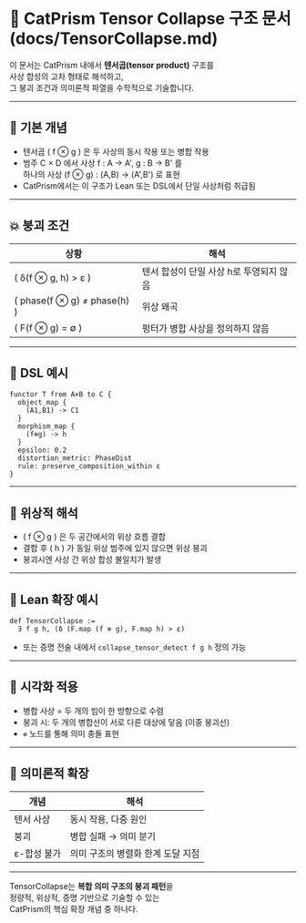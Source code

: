 # 🧮 CatPrism Tensor Collapse 구조 문서 (docs/TensorCollapse.md)

이 문서는 CatPrism 내에서 **텐서곱(tensor product)** 구조를  
사상 합성의 고차 형태로 해석하고,  
그 붕괴 조건과 의미론적 파열을 수학적으로 기술합니다.

---

## 🔗 기본 개념

- 텐서곱 \( f ⊗ g \) 은 두 사상의 동시 작용 또는 병합 작용
- 범주 C × D 에서 사상 f : A → A', g : B → B' 를  
  하나의 사상 (f ⊗ g) : (A,B) → (A',B') 로 표현
- CatPrism에서는 이 구조가 Lean 또는 DSL에서 단일 사상처럼 취급됨

---

## 💥 붕괴 조건

| 상황 | 해석 |
|------|------|
| \( δ(f ⊗ g, h) > ε \) | 텐서 합성이 단일 사상 h로 투영되지 않음 |
| \( phase(f ⊗ g) ≠ phase(h) \) | 위상 왜곡 |
| \( F(f ⊗ g) = ∅ \) | 펑터가 병합 사상을 정의하지 않음 |

---

## 📘 DSL 예시

```cat
functor T from A×B to C {
  object_map {
    (A1,B1) -> C1
  }
  morphism_map {
    (f⊗g) -> h
  }
  epsilon: 0.2
  distortion_metric: PhaseDist
  rule: preserve_composition_within ε
}
```

---

## 🧬 위상적 해석

- \( f ⊗ g \) 은 두 공간에서의 위상 흐름 결합
- 결합 후 \( h \) 가 동일 위상 범주에 있지 않으면 위상 붕괴
- 붕괴시엔 사상 간 위상 합성 불일치가 발생

---

## 🔢 Lean 확장 예시

```lean
def TensorCollapse :=
  ∃ f g h, (δ (F.map (f ⊗ g), F.map h) > ε)
```

- 또는 증명 전술 내에서 `collapse_tensor_detect f g h` 정의 가능

---

## 🔭 시각화 적용

- 병합 사상 = 두 개의 빔이 한 방향으로 수렴
- 붕괴 시: 두 개의 병합선이 서로 다른 대상에 닿음 (이중 붕괴선)
- `⊗` 노드를 통해 의미 충돌 표현

---

## 🧠 의미론적 확장

| 개념 | 해석 |
|------|------|
| 텐서 사상 | 동시 작용, 다중 원인 |
| 붕괴 | 병합 실패 → 의미 분기 |
| ε-합성 불가 | 의미 구조의 병렬화 한계 도달 지점 |

---

TensorCollapse는 **복합 의미 구조의 붕괴 패턴**을  
정량적, 위상적, 증명 기반으로 기술할 수 있는  
CatPrism의 핵심 확장 개념 중 하나다.
